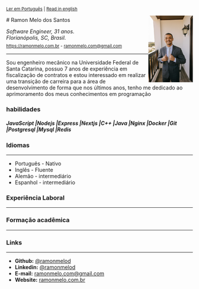 <sup>
 
[Ler em Português](https://github.com/Ramonmelod/my-curriculum/blob/main/curriculo-portugues.md) | [Read in english](https://github.com/Ramonmelod/my-curriculum/blob/main/curriculum-english.md)

</sup>

<img align="right" width="120" src="./images/DSC00025.jpg" />
# Ramon Melo dos Santos

_Software Engineer, 31 anos._  
_Florianópolis, SC, Brasil._  
<sub>https://ramonmelo.com.br - ramonmelo.com@gmail.com</sub>

---

Sou engenheiro mecânico na Universidade Federal de Santa Catarina, possuo 7 anos de experiência em fiscalização de contratos e estou interessado em realizar uma transição de carreira para a área de desenvolvimento de forma que nos últimos anos, tenho me dedicado ao aprimoramento dos meus conhecimentos em programação

### habilidades

##### JavaScript |Nodejs |Express |Nextjs |C++ |Java |Nginx |Docker |Git |Postgresql |Mysql |Redis

### Idiomas

---

- Português - Nativo
- Inglês - Fluente
- Alemão - intermediário
- Espanhol - intermediário

### Experiência Laboral

---

### Formação acadêmica

---

### Links

---

- **Github:** [@ramonmelod](https://github.com/Ramonmelod)
- **Linkedin:** [@ramonmelod](https://www.linkedin.com/in/ramonmelod/)
- **E-mail:** ramonmelo.com@gmail.com
- **Website:** [ramonmelo.com.br](http://ramonmelo.com.br/)
